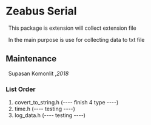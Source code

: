 <h1> Zeabus Serial </h1>  
&ensp;This package is extension will collect extension file<br/>

&ensp;In the main purpose is use for collecting data to txt file<br/>

<h2> Maintenance </h2>
&ensp;Supasan Komonlit ,<em>2018</em>

<h3> List Order </h3>
<ol>
<li>covert_to_string.h (---- finish 4 type ----)</li>
<li>time.h (---- testing ----)</li>
<li>log_data.h (---- testing ----)</li>
</ol>
